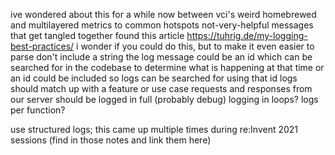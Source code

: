ive wondered about this for a while now
between vci's weird homebrewed and multilayered metrics to common hotspots not-very-helpful messages that get tangled together
found this article https://tuhrig.de/my-logging-best-practices/
i wonder if you could do this, but to make it even easier to parse don't include a string
  the log message could be an id which can be searched for in the codebase to determine what is happening at that time
  or an id could be included so logs can be searched for using that id
logs should match up with a feature or use case
requests and responses from our server should be logged in full (probably debug)
logging in loops?
logs per function?

use structured logs; this came up multiple times during re:Invent 2021 sessions (find in those notes and link them here)